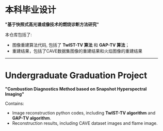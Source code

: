 # 本科毕业设计

**"基于快照式高光谱成像技术的燃烧诊断方法研究"**

本仓库包括了:

- 图像重建算法代码, 包括了 **TwIST-TV 算法** 和 **GAP-TV 算法**；
- 重建结果，包括了CAVE数据集图像的重建结果和火焰图像的重建结果

---

# Undergraduate Graduation Project

**"Combustion Diagnostics Method based on Snapshot Hyperspectral Imaging"**

Contains:

- Image reconstruction python codes, including **TwIST-TV algorithm** and **GAP-TV algorithm**.
- Reconstruction results, including CAVE dataset images and flame image.

